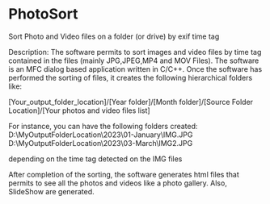 # PhotoSort
Sort Photo and Video files on a folder (or drive) by exif time tag

Description: The software permits to sort images and video files by time tag contained in the files (mainly JPG,JPEG,MP4 and MOV Files). The software is an MFC dialog based application written in C/C++. Once the software has performed the sorting of files, it creates the following hierarchical folders like:

[Your_output_folder_location]/[Year folder]/[Month folder]/[Source Folder Location]/[Your photos and video files list]

For instance, you can have the following folders created: D:\MyOutputFolderLocation\2023\01-January\IMG.JPG D:\MyOutputFolderLocation\2023\03-March\IMG2.JPG

depending on the time tag detected on the IMG files

After completion of the sorting, the software generates html files that permits to see all the photos and videos like a photo gallery. Also, SlideShow are generated.
